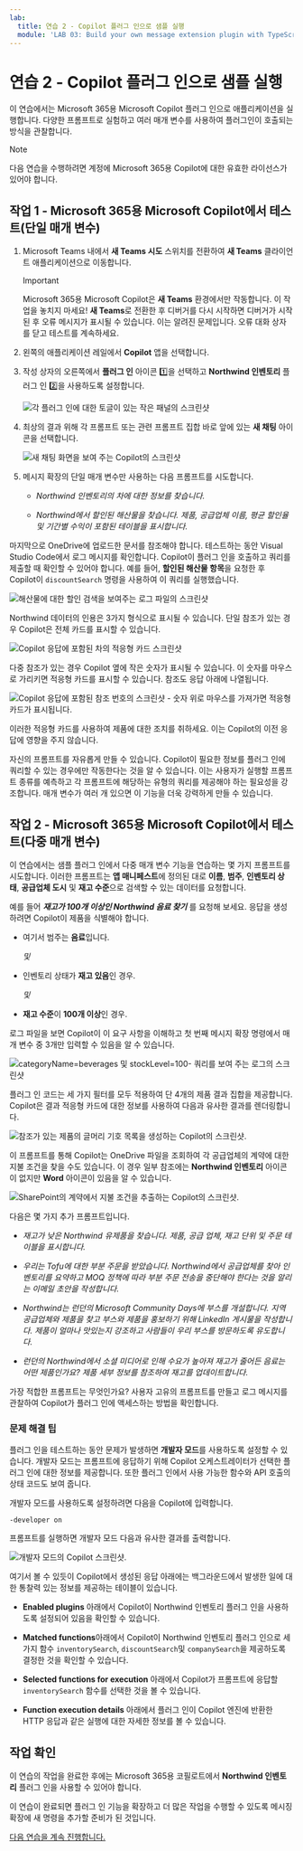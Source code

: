 ```yaml
---
lab:
  title: 연습 2 - Copilot 플러그 인으로 샘플 실행
  module: 'LAB 03: Build your own message extension plugin with TypeScript (TS) for Microsoft Copilot'
---
```


# 연습 2 - Copilot 플러그 인으로 샘플 실행

이 연습에서는 Microsoft 365용 Microsoft Copilot 플러그 인으로 애플리케이션을 실행합니다. 다양한 프롬프트로 실험하고 여러 매개 변수를 사용하여 플러그인이 호출되는 방식을 관찰합니다.

> [!NOTE]  
> 다음 연습을 수행하려면 계정에 Microsoft 365용 Copilot에 대한 유효한 라이선스가 있어야 합니다.

## 작업 1 - Microsoft 365용 Microsoft Copilot에서 테스트(단일 매개 변수)

1. Microsoft Teams 내에서 **새 Teams 시도** 스위치를 전환하여 **새 Teams** 클라이언트 애플리케이션으로 이동합니다.

    > [!IMPORTANT]
    > Microsoft 365용 Microsoft Copilot은 **새 Teams** 환경에서만 작동합니다. 이 작업을 놓치지 마세요! **새 Teams**로 전환한 후 디버거를 다시 시작하면 디버거가 시작된 후 오류 메시지가 표시될 수 있습니다. 이는 알려진 문제입니다. 오류 대화 상자를 닫고 테스트를 계속하세요.

1. 왼쪽의 애플리케이션 레일에서 **Copilot** 앱을 선택합니다.

1. 작성 상자의 오른쪽에서 **플러그 인** 아이콘 1️⃣을 선택하고 **Northwind 인벤토리** 플러그 인 2️⃣을 사용하도록 설정합니다.

    ![각 플러그 인에 대한 토글이 있는 작은 패널의 스크린샷](../media/3-02-plugin-panel.png)

1. 최상의 결과 위해 각 프롬프트 또는 관련 프롬프트 집합 바로 앞에 있는 **새 채팅** 아이콘을 선택합니다.

    ![새 채팅 화면을 보여 주는 Copilot의 스크린샷](../media/3-01-new-chat.png)

1. 메시지 확장의 단일 매개 변수만 사용하는 다음 프롬프트를 시도합니다.

    - _Northwind 인벤토리의 차에 대한 정보를 찾습니다._

    - _Northwind에서 할인된 해산물을 찾습니다. 제품, 공급업체 이름, 평균 할인율 및 기간별 수익이 포함된 테이블을 표시합니다._

마지막으로 OneDrive에 업로드한 문서를 참조해야 합니다. 테스트하는 동안 Visual Studio Code에서 로그 메시지를 확인합니다. Copilot이 플러그 인을 호출하고 쿼리를 제출할 때 확인할 수 있어야 합니다. 예를 들어, **할인된 해산물 항목**을 요청한 후 Copilot이 `discountSearch` 명령을 사용하여 이 쿼리를 실행했습니다.

![해산물에 대한 할인 검색을 보여주는 로그 파일의 스크린샷](../media/3-02-a-query-log-1.png)

Northwind 데이터의 인용은 3가지 형식으로 표시될 수 있습니다. 단일 참조가 있는 경우 Copilot은 전체 카드를 표시할 수 있습니다.

![Copilot 응답에 포함된 차의 적응형 카드 스크린샷](../media/3-03-a-response-on-chai.png)

다중 참조가 있는 경우 Copilot 옆에 작은 숫자가 표시될 수 있습니다. 이 숫자를 마우스로 가리키면 적응형 카드를 표시할 수 있습니다. 참조도 응답 아래에 나열됩니다.

![Copilot 응답에 포함된 참조 번호의 스크린샷 - 숫자 위로 마우스를 가져가면 적응형 카드가 표시됩니다.](../media/3-03-response-on-chai.png)

이러한 적응형 카드를 사용하여 제품에 대한 조치를 취하세요. 이는 Copilot의 이전 응답에 영향을 주지 않습니다.

자신의 프롬프트를 자유롭게 만들 수 있습니다. Copilot이 필요한 정보를 플러그 인에 쿼리할 수 있는 경우에만 작동한다는 것을 알 수 있습니다. 이는 사용자가 실행할 프롬프트 종류를 예측하고 각 프롬프트에 해당하는 유형의 쿼리를 제공해야 하는 필요성을 강조합니다. 매개 변수가 여러 개 있으면 이 기능을 더욱 강력하게 만들 수 있습니다.

## 작업 2 - Microsoft 365용 Microsoft Copilot에서 테스트(다중 매개 변수)

이 연습에서는 샘플 플러그 인에서 다중 매개 변수 기능을 연습하는 몇 가지 프롬프트를 시도합니다. 이러한 프롬프트는 **앱 매니페스트**에 정의된 대로 **이름**, **범주**, **인벤토리 상태**, **공급업체 도시** 및 **재고 수준**으로 검색할 수 있는 데이터를 요청합니다.

예를 들어 **_재고가 100개 이상인 Northwind 음료 찾기_** 를 요청해 보세요. 응답을 생성하려면 Copilot이 제품을 식별해야 합니다.

- 여기서 범주는 **음료**입니다.
  
  _및_

- 인벤토리 상태가 **재고 있음**인 경우.

  _및_

- **재고 수준**이 **100개 이상**인 경우.

로그 파일을 보면 Copilot이 이 요구 사항을 이해하고 첫 번째 메시지 확장 명령에서 매개 변수 중 3개만 입력할 수 있음을 알 수 있습니다.

![categoryName=beverages 및 stockLevel=100- 쿼리를 보여 주는 로그의 스크린샷](../media/3-06-find-northwind-beverages-with-more-than-100.png)

플러그 인 코드는 세 가지 필터를 모두 적용하여 단 4개의 제품 결과 집합을 제공합니다. Copilot은 결과 적응형 카드에 대한 정보를 사용하여 다음과 유사한 결과를 렌더링합니다.

![참조가 있는 제품의 글머리 기호 목록을 생성하는 Copilot의 스크린샷.](../media/3-06-b-find-northwind-beverages-with-more-than-100.png)

이 프롬프트를 통해 Copilot는 OneDrive 파일을 조회하여 각 공급업체의 계약에 대한 지불 조건을 찾을 수도 있습니다. 이 경우 일부 참조에는 **Northwind 인벤토리** 아이콘이 없지만 **Word** 아이콘이 있음을 알 수 있습니다.

![SharePoint의 계약에서 지불 조건을 추출하는 Copilot의 스크린샷.](../media/3-06-c-payment-terms.png)

다음은 몇 가지 추가 프롬프트입니다.

- _재고가 낮은 Northwind 유제품을 찾습니다. 제품, 공급 업체, 재고 단위 및 주문 테이블을 표시합니다._

- _우리는 Tofu에 대한 부분 주문을 받았습니다. Northwind에서 공급업체를 찾아 인벤토리를 요약하고 MOQ 정책에 따라 부분 주문 전송을 중단해야 한다는 것을 알리는 이메일 초안을 작성합니다._

- _Northwind는 런던의 Microsoft Community Days에 부스를 개설합니다. 지역 공급업체와 제품을 찾고 부스와 제품을 홍보하기 위해 LinkedIn 게시물을 작성합니다. 제품이 얼마나 맛있는지 강조하고 사람들이 우리 부스를 방문하도록 유도합니다._

- _런던의 Northwind에서 소셜 미디어로 인해 수요가 높아져 재고가 줄어든 음료는 어떤 제품인가요? 제품 세부 정보를 참조하여 재고를 업데이트합니다._

가장 적합한 프롬프트는 무엇인가요? 사용자 고유의 프롬프트를 만들고 로그 메시지를 관찰하여 Copilot가 플러그 인에 액세스하는 방법을 확인합니다.

### 문제 해결 팁

플러그 인을 테스트하는 동안 문제가 발생하면 **개발자 모드**를 사용하도록 설정할 수 있습니다. 개발자 모드는 프롬프트에 응답하기 위해 Copilot 오케스트레이터가 선택한 플러그 인에 대한 정보를 제공합니다. 또한 플러그 인에서 사용 가능한 함수와 API 호출의 상태 코드도 보여 줍니다.

개발자 모드를 사용하도록 설정하려면 다음을 Copilot에 입력합니다.

```console
-developer on
```

프롬프트를 실행하면 개발자 모드 다음과 유사한 결과를 출력합니다. 

![개발자 모드의 Copilot 스크린샷.](../media/3-03-b-developer-mode.png)

여기서 볼 수 있듯이 Copilot에서 생성된 응답 아래에는 백그라운드에서 발생한 일에 대한 통찰력 있는 정보를 제공하는 테이블이 있습니다.

- **Enabled plugins** 아래에서 Copilot이 Northwind 인벤토리 플러그 인을 사용하도록 설정되어 있음을 확인할 수 있습니다.

- **Matched functions**아래에서 Copilot이 Northwind 인벤토리 플러그 인으로 세 가지 함수 `inventorySearch`, `discountSearch`및 `companySearch`을 제공하도록 결정한 것을 확인할 수 있습니다.

- **Selected functions for execution** 아래에서 Copilot가 프롬프트에 응답할 `inventorySearch` 함수를 선택한 것을 볼 수 있습니다.

- **Function execution details** 아래에서 플러그 인이 Copilot 엔진에 반환한 HTTP 응답과 같은 실행에 대한 자세한 정보를 볼 수 있습니다.

## 작업 확인

이 연습의 작업을 완료한 후에는 Microsoft 365용 코필로트에서 **Northwind 인벤토리** 플러그 인을 사용할 수 있어야 합니다. 

이 연습이 완료되면 플러그 인 기능을 확장하고 더 많은 작업을 수행할 수 있도록 메시징 확장에 새 명령을 추가할 준비가 된 것입니다. 

[다음 연습을 계속 진행합니다.](./5-exercise-3-add-new-command.md)
